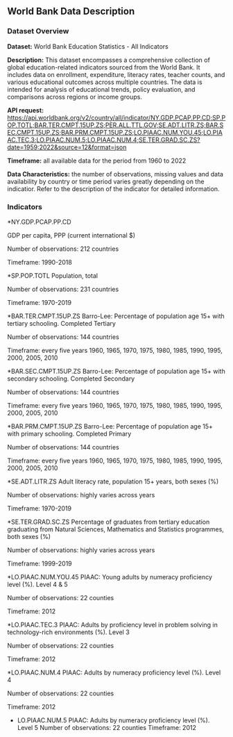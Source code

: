 ## World Bank Data Description

### Dataset Overview

**Dataset:** World Bank Education Statistics - All Indicators

**Description:** This dataset encompasses a comprehensive collection of global education-related indicators sourced from the World Bank. It includes data on enrollment, expenditure, literacy rates, teacher counts, and various educational outcomes across multiple countries. The data is intended for analysis of educational trends, policy evaluation, and comparisons across regions or income groups.

**API request:** https://api.worldbank.org/v2/country/all/indicator/NY.GDP.PCAP.PP.CD;SP.POP.TOTL;BAR.TER.CMPT.15UP.ZS;PER.ALL.TTL.GOV;SE.ADT.LITR.ZS;BAR.SEC.CMPT.15UP.ZS;BAR.PRM.CMPT.15UP.ZS;LO.PIAAC.NUM.YOU.45;LO.PIAAC.TEC.3;LO.PIAAC.NUM.5;LO.PIAAC.NUM.4;SE.TER.GRAD.SC.ZS?date=1959:2022&source=12&format=json

**Timeframe:** all available data for the period from 1960 to 2022

**Data Characteristics:** the number of observations, missing values and data availability by country or time period varies greatly depending on the indicatior. Refer to the description of the indicator for detailed information.

### Indicators

*NY.GDP.PCAP.PP.CD

GDP per capita, PPP (current international $)

Number of observations: 212 countries

Timeframe: 1990-2018

*SP.POP.TOTL
Population, total

Number of observations: 231 countries

Timeframe: 1970-2019

*BAR.TER.CMPT.15UP.ZS
Barro-Lee: Percentage of population age 15+ with tertiary schooling. Completed Tertiary

Number of observations: 144 countries

Timeframe: every five years 1960, 1965, 1970, 1975, 1980, 1985, 1990, 1995, 2000, 2005, 2010

*BAR.SEC.CMPT.15UP.ZS
Barro-Lee: Percentage of population age 15+ with secondary schooling. Completed Secondary

Number of observations: 144 countries

Timeframe: every five years 1960, 1965, 1970, 1975, 1980, 1985, 1990, 1995, 2000, 2005, 2010

*BAR.PRM.CMPT.15UP.ZS
Barro-Lee: Percentage of population age 15+ with primary schooling. Completed Primary

Number of observations: 144 countries

Timeframe: every five years 1960, 1965, 1970, 1975, 1980, 1985, 1990, 1995, 2000, 2005, 2010

*SE.ADT.LITR.ZS
Adult literacy rate, population 15+ years, both sexes (%)

Number of observations: highly varies across years

Timeframe: 1970-2019

*SE.TER.GRAD.SC.ZS
Percentage of graduates from tertiary education graduating from Natural Sciences, Mathematics and Statistics programmes, both sexes (%)

Number of observations: highly varies across years

Timeframe: 1999-2019

*LO.PIAAC.NUM.YOU.45
PIAAC: Young adults by numeracy proficiency level (%). Level 4 & 5

Number of observations: 22 counties

Timeframe: 2012

*LO.PIAAC.TEC.3
PIAAC: Adults by proficiency level in problem solving in technology-rich environments (%). Level 3

Number of observations: 22 counties

Timeframe: 2012

*LO.PIAAC.NUM.4
PIAAC: Adults by numeracy proficiency level (%). Level 4

Number of observations: 22 counties

Timeframe: 2012

* LO.PIAAC.NUM.5
PIAAC: Adults by numeracy proficiency level (%). Level 5
Number of observations: 22 counties
Timeframe: 2012
